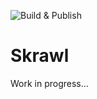 ![Build & Publish](https://github.com/sixpeteunder/Skrawl/workflows/Build%20&%20Publish/badge.svg)

# Skrawl

Work in progress...
